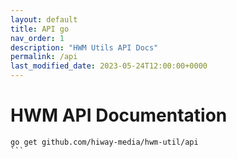 ```yaml
---
layout: default
title: API go
nav_order: 1
description: "HWM Utils API Docs"
permalink: /api
last_modified_date: 2023-05-24T12:00:00+0000
---
```


# HWM API Documentation


````
go get github.com/hiway-media/hwm-util/api
```

